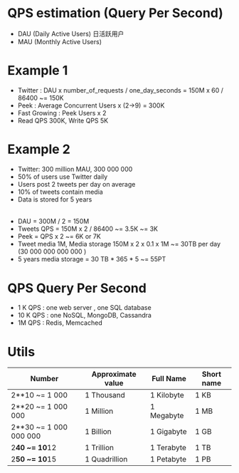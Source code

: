 # QPS estimation (Query Per Second)

- DAU (Daily Active Users) 日活跃用户
- MAU (Monthly Active Users)

# Example 1

- Twitter : DAU x number_of_requests / one_day_seconds = 150M x 60 / 86400 ~= 150K
- Peek : Average Concurrent Users x (2->9) = 300K
- Fast Growing : Peek Users x 2
- Read QPS 300K, Write QPS 5K

# Example 2

- Twitter: 300 million MAU, 300 000 000
- 50% of users use Twitter daily
- Users post 2 tweets per day on average
- 10% of tweets contain media
- Data is stored for 5 years

######

- DAU = 300M / 2 = 150M
- Tweets QPS = 150M x 2 / 86400 ~= 3.5K ~= 3K
- Peek = QPS x 2 ~= 6K or 7K
- Tweet media 1M, Media storage 150M x 2 x 0.1 x 1M ~= 30TB per day (30 000 000 000 000 )
- 5 years media storage = 30 TB * 365 * 5 ~= 55PT

# QPS Query Per Second

- 1 K QPS : one web server , one SQL database
- 10 K QPS : one NoSQL, MongoDB, Cassandra
- 1M QPS : Redis, Memcached

# Utils

| **Number**  | **Approximate value**  | **Full Name**  | **Short name** |
|---|---|---|---|
| 2**10 ~= 1 000 | 1 Thousand | 1 Kilobyte | 1 KB |
|  2**20 ~= 1 000 000 |  1 Million  | 1 Megabyte  | 1 MB  |
| 2**30 ~= 1 000 000 000  |  1 Billion  | 1 Gigabyte  | 1 GB  |
|  2**40 ~= 10**12 |  1 Trillion  |  1 Terabyte | 1 TB  |
|  2**50 ~= 10**15 |  1 Quadrillion  | 1 Petabyte  | 1 PB  |